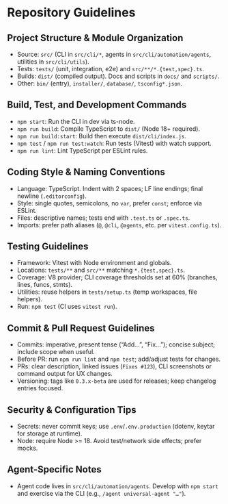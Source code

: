 # Repository Guidelines

## Project Structure & Module Organization
- Source: `src/` (CLI in `src/cli/*`, agents in `src/cli/automation/agents`, utilities in `src/cli/utils`).
- Tests: `tests/` (unit, integration, e2e) and `src/**/*.{test,spec}.ts`.
- Builds: `dist/` (compiled output). Docs and scripts in `docs/` and `scripts/`.
- Other: `bin/` (entry), `installer/`, `database/`, `tsconfig*.json`.

## Build, Test, and Development Commands
- `npm start`: Run the CLI in dev via ts-node.
- `npm run build`: Compile TypeScript to `dist/` (Node 18+ required).
- `npm run build:start`: Build then execute `dist/cli/index.js`.
- `npm test` / `npm run test:watch`: Run tests (Vitest) with watch support.
- `npm run lint`: Lint TypeScript per ESLint rules.

## Coding Style & Naming Conventions
- Language: TypeScript. Indent with 2 spaces; LF line endings; final newline (`.editorconfig`).
- Style: single quotes, semicolons, no `var`, prefer `const`; enforce via ESLint.
- Files: descriptive names; tests end with `.test.ts` or `.spec.ts`.
- Imports: prefer path aliases (`@`, `@cli`, `@agents`, etc. per `vitest.config.ts`).

## Testing Guidelines
- Framework: Vitest with Node environment and globals.
- Locations: `tests/**` and `src/**` matching `*.{test,spec}.ts`.
- Coverage: V8 provider; CLI coverage thresholds set at 60% (branches, lines, funcs, stmts).
- Utilities: reuse helpers in `tests/setup.ts` (temp workspaces, file helpers).
- Run: `npm test` (CI uses `vitest run`).

## Commit & Pull Request Guidelines
- Commits: imperative, present tense (“Add…”, “Fix…”); concise subject; include scope when useful.
- Before PR: run `npm run lint` and `npm test`; add/adjust tests for changes.
- PRs: clear description, linked issues (`Fixes #123`), CLI screenshots or command output for UX changes.
- Versioning: tags like `0.3.x-beta` are used for releases; keep changelog entries focused.

## Security & Configuration Tips
- Secrets: never commit keys; use `.env`/`.env.production` (dotenv, keytar for storage at runtime).
- Node: require Node >= 18. Avoid test/network side effects; prefer mocks.

## Agent-Specific Notes
- Agent code lives in `src/cli/automation/agents`. Develop with `npm start` and exercise via the CLI (e.g., `/agent universal-agent "…"`).
